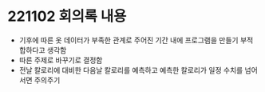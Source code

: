 # 221102 회의록 내용

- 기후에 따른 옷 데이터가 부족한 관계로 주어진 기간 내에 프로그램을 만들기 부적합하다고 생각함
- 따른 주제로 바꾸기로 결정함
- 전날 칼로리에 대비한 다음날 칼로리를 예측하고 예측한 칼로리가 일정 수치를 넘어서면 주의주기
